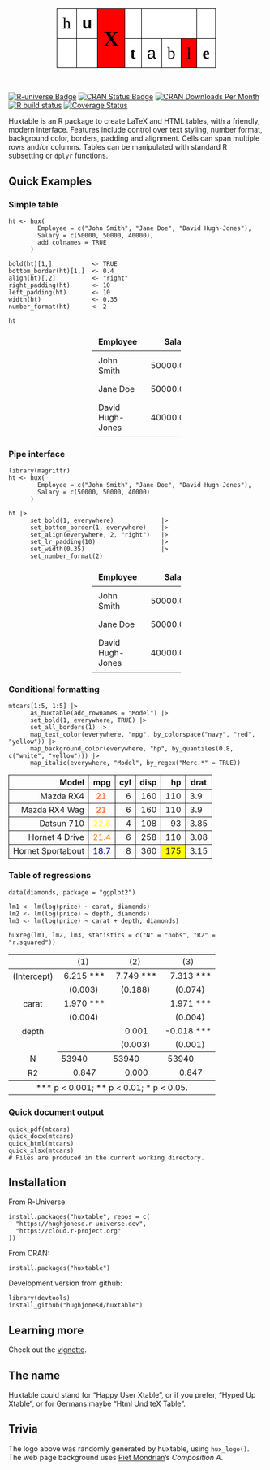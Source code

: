 <table class="huxtable" data-quarto-disable-processing="true"  style="width: fit-content; margin-left: auto; margin-right: auto;" id="tab:logo">
<col><col><col><col><col><col><col><col><tbody>
<tr>
<td class="huxtable-cell" style="vertical-align: middle; text-align: center;  border-style: solid solid solid solid; border-width: 1.2pt 1.2pt 1.2pt 1.2pt; border-top-color: rgb(0, 0, 0);  border-right-color: rgb(0, 0, 0);  border-bottom-color: rgb(0, 0, 0);  border-left-color: rgb(0, 0, 0); padding: 4pt 8pt 4pt 8pt; background-color: rgb(255, 255, 255);   font-family: Times; font-size: 24pt;"><span style="color: rgb(0, 0, 0);">h</span></td><td class="huxtable-cell" style="vertical-align: middle; text-align: center;  border-style: solid solid solid solid; border-width: 1.2pt 1.2pt 1.2pt 1.2pt; border-top-color: rgb(0, 0, 0);  border-right-color: rgb(0, 0, 0);  border-bottom-color: rgb(0, 0, 0);  border-left-color: rgb(0, 0, 0); padding: 4pt 8pt 4pt 8pt; background-color: rgb(255, 255, 255); font-weight: bold;  font-family: Arial; font-size: 24pt;"><span style="color: rgb(0, 0, 0);">u</span></td><td class="huxtable-cell" rowspan="2" style="vertical-align: middle; text-align: center;  border-style: solid solid solid solid; border-width: 1.2pt 1.2pt 1.2pt 1.2pt; border-top-color: rgb(0, 0, 0);  border-right-color: rgb(0, 0, 0);  border-bottom-color: rgb(0, 0, 0);  border-left-color: rgb(0, 0, 0); padding: 4pt 8pt 4pt 8pt; background-color: rgb(255, 0, 0); font-weight: bold;  font-family: Times; font-size: 32pt;"><span style="color: rgb(0, 0, 0);">X</span></td><td class="huxtable-cell" style="vertical-align: middle; text-align: center;  border-style: solid solid solid solid; border-width: 1.2pt 1.2pt 1.2pt 1.2pt; border-top-color: rgb(0, 0, 0);  border-right-color: rgb(0, 0, 0);  border-bottom-color: rgb(0, 0, 0);  border-left-color: rgb(0, 0, 0); padding: 4pt 8pt 4pt 8pt; background-color: rgb(255, 255, 255);   font-family: Times; font-size: 24pt;"><span style="color: rgb(0, 0, 0);"></span></td><td class="huxtable-cell" colspan="3" style="vertical-align: middle; text-align: center;  border-style: solid solid solid solid; border-width: 1.2pt 1.2pt 1.2pt 1.2pt; border-top-color: rgb(0, 0, 0);  border-right-color: rgb(0, 0, 0);  border-bottom-color: rgb(0, 0, 0);  border-left-color: rgb(0, 0, 0); padding: 0pt 0pt 0pt 0pt; background-color: rgb(255, 255, 255);   font-family: Arial; font-size: 24pt;"><span style="color: rgb(0, 0, 0);"><div class="mondrian-hole-dark" style="height: 1.8em; width: 100%; border: none !important; display: block; box-sizing: border-box;">&nbsp;</div></span></td><td class="huxtable-cell" style="vertical-align: middle; text-align: center;  border-style: solid solid solid solid; border-width: 1.2pt 1.2pt 1.2pt 1.2pt; border-top-color: rgb(0, 0, 0);  border-right-color: rgb(0, 0, 0);  border-bottom-color: rgb(0, 0, 0);  border-left-color: rgb(0, 0, 0); padding: 4pt 8pt 4pt 8pt; background-color: rgb(255, 255, 255);   font-family: Times; font-size: 24pt;"><span style="color: rgb(0, 0, 0);"></span></td></tr>
<tr>
<td class="huxtable-cell" style="vertical-align: middle; text-align: center;  border-style: solid solid solid solid; border-width: 1.2pt 1.2pt 1.2pt 1.2pt; border-top-color: rgb(0, 0, 0);  border-right-color: rgb(0, 0, 0);  border-bottom-color: rgb(0, 0, 0);  border-left-color: rgb(0, 0, 0); padding: 0pt 0pt 0pt 0pt; background-color: rgb(255, 255, 255);   font-family: Times; font-size: 24pt;"><span style="color: rgb(0, 0, 0);"><div class="mondrian-hole-dark" style="height: 1.8em; width: 100%; border: none !important; display: block; box-sizing: border-box;">&nbsp;</div></span></td><td class="huxtable-cell" style="vertical-align: middle; text-align: center;  border-style: solid solid solid solid; border-width: 1.2pt 1.2pt 1.2pt 1.2pt; border-top-color: rgb(0, 0, 0);  border-right-color: rgb(0, 0, 0);  border-bottom-color: rgb(0, 0, 0);  border-left-color: rgb(0, 0, 0); padding: 4pt 8pt 4pt 8pt; background-color: rgb(255, 255, 255);   font-family: Times; font-size: 24pt;"><span style="color: rgb(0, 0, 0);"></span></td><td class="huxtable-cell" style="vertical-align: middle; text-align: center;  border-style: solid solid solid solid; border-width: 1.2pt 1.2pt 1.2pt 1.2pt; border-top-color: rgb(0, 0, 0);  border-right-color: rgb(0, 0, 0);  border-bottom-color: rgb(0, 0, 0);  border-left-color: rgb(0, 0, 0); padding: 4pt 8pt 4pt 8pt; background-color: rgb(255, 255, 255); font-weight: bold;  font-family: Times; font-size: 24pt;"><span style="color: rgb(0, 0, 0);">t</span></td><td class="huxtable-cell" style="vertical-align: middle; text-align: center;  border-style: solid solid solid solid; border-width: 1.2pt 1.2pt 1.2pt 1.2pt; border-top-color: rgb(0, 0, 0);  border-right-color: rgb(0, 0, 0);  border-bottom-color: rgb(0, 0, 0);  border-left-color: rgb(0, 0, 0); padding: 4pt 8pt 4pt 8pt; background-color: rgb(255, 255, 255);   font-family: Arial; font-size: 24pt;"><span style="color: rgb(0, 0, 0);">a</span></td><td class="huxtable-cell" style="vertical-align: middle; text-align: center;  border-style: solid solid solid solid; border-width: 1.2pt 1.2pt 1.2pt 1.2pt; border-top-color: rgb(0, 0, 0);  border-right-color: rgb(0, 0, 0);  border-bottom-color: rgb(0, 0, 0);  border-left-color: rgb(0, 0, 0); padding: 4pt 8pt 4pt 8pt; background-color: rgb(255, 255, 255);   font-family: Times; font-size: 24pt;"><span style="color: rgb(0, 0, 0);">b</span></td><td class="huxtable-cell" style="vertical-align: middle; text-align: center;  border-style: solid solid solid solid; border-width: 1.2pt 1.2pt 1.2pt 1.2pt; border-top-color: rgb(0, 0, 0);  border-right-color: rgb(0, 0, 0);  border-bottom-color: rgb(0, 0, 0);  border-left-color: rgb(0, 0, 0); padding: 4pt 8pt 4pt 8pt; background-color: rgb(255, 0, 0);   font-family: Times; font-size: 24pt;"><span style="color: rgb(0, 0, 0);">l</span></td><td class="huxtable-cell" style="vertical-align: middle; text-align: center;  border-style: solid solid solid solid; border-width: 1.2pt 1.2pt 1.2pt 1.2pt; border-top-color: rgb(0, 0, 0);  border-right-color: rgb(0, 0, 0);  border-bottom-color: rgb(0, 0, 0);  border-left-color: rgb(0, 0, 0); padding: 4pt 8pt 4pt 8pt; background-color: rgb(255, 255, 255); font-weight: bold;  font-family: Times; font-size: 24pt;"><span style="color: rgb(0, 0, 0);">e</span></td></tr>
</tbody>
</table>

<br>

<!-- badges: start -->

[![R-universe
Badge](https://hughjonesd.r-universe.dev/badges/huxtable)](https://hughjonesd.r-universe.dev/huxtable)
[![CRAN Status
Badge](https://www.r-pkg.org/badges/version/huxtable)](https://cran.r-project.org/package=huxtable)
[![CRAN Downloads Per
Month](https://cranlogs.r-pkg.org/badges/huxtable)](https://CRAN.R-project.org/package=huxtable)
[![R build
status](https://github.com/hughjonesd/huxtable/workflows/R-CMD-check/badge.svg)](https://github.com/hughjonesd/huxtable/actions)
[![Coverage
Status](https://img.shields.io/codecov/c/github/hughjonesd/huxtable/master.svg)](https://app.codecov.io/github/hughjonesd/huxtable?branch=master)
<!-- badges: end -->

Huxtable is an R package to create LaTeX and HTML tables, with a
friendly, modern interface. Features include control over text styling,
number format, background color, borders, padding and alignment. Cells
can span multiple rows and/or columns. Tables can be manipulated with
standard R subsetting or `dplyr` functions.

## Quick Examples

### Simple table

    ht <- hux(
            Employee = c("John Smith", "Jane Doe", "David Hugh-Jones"),
            Salary = c(50000, 50000, 40000),
            add_colnames = TRUE
          )

    bold(ht)[1,]           <- TRUE
    bottom_border(ht)[1,]  <- 0.4
    align(ht)[,2]          <- "right"
    right_padding(ht)      <- 10
    left_padding(ht)       <- 10
    width(ht)              <- 0.35
    number_format(ht)      <- 2

    ht

<table class="huxtable" data-quarto-disable-processing="true"  style="width: 35%; margin-left: auto; margin-right: auto;" id="tab:simple-table">
<col><col><thead>
<tr>
<th class="huxtable-cell huxtable-header" style="border-style: solid solid solid solid; border-width: 0pt 0pt 0.4pt 0pt;    padding: 6pt 10pt 6pt 10pt;">Employee</th><th class="huxtable-cell huxtable-header" style="text-align: right;  border-style: solid solid solid solid; border-width: 0pt 0pt 0.4pt 0pt;    padding: 6pt 10pt 6pt 10pt;">Salary</th></tr>
</thead>
<tbody>
<tr>
<td class="huxtable-cell" style="border-style: solid solid solid solid; border-width: 0.4pt 0pt 0pt 0pt;    padding: 6pt 10pt 6pt 10pt;">John Smith</td><td class="huxtable-cell" style="text-align: right;  border-style: solid solid solid solid; border-width: 0.4pt 0pt 0pt 0pt;    padding: 6pt 10pt 6pt 10pt;">50000.00</td></tr>
<tr>
<td class="huxtable-cell" style="border-style: solid solid solid solid; border-width: 0pt 0pt 0pt 0pt;    padding: 6pt 10pt 6pt 10pt;">Jane Doe</td><td class="huxtable-cell" style="text-align: right;  border-style: solid solid solid solid; border-width: 0pt 0pt 0pt 0pt;    padding: 6pt 10pt 6pt 10pt;">50000.00</td></tr>
<tr>
<td class="huxtable-cell" style="border-style: solid solid solid solid; border-width: 0pt 0pt 0pt 0pt;    padding: 6pt 10pt 6pt 10pt;">David Hugh-Jones</td><td class="huxtable-cell" style="text-align: right;  border-style: solid solid solid solid; border-width: 0pt 0pt 0pt 0pt;    padding: 6pt 10pt 6pt 10pt;">40000.00</td></tr>
</tbody>
</table>

### Pipe interface

    library(magrittr)
    ht <- hux(
            Employee = c("John Smith", "Jane Doe", "David Hugh-Jones"),
            Salary = c(50000, 50000, 40000)
          )

    ht |>
          set_bold(1, everywhere)             |>
          set_bottom_border(1, everywhere)    |>
          set_align(everywhere, 2, "right")   |>
          set_lr_padding(10)                  |>
          set_width(0.35)                     |>
          set_number_format(2)

<table class="huxtable" data-quarto-disable-processing="true"  style="width: 35%; margin-left: auto; margin-right: auto;" id="tab:pipe-interface">
<col><col><thead>
<tr>
<th class="huxtable-cell huxtable-header" style="border-style: solid solid solid solid; border-width: 0pt 0pt 0.4pt 0pt;    padding: 6pt 10pt 6pt 10pt;">Employee</th><th class="huxtable-cell huxtable-header" style="text-align: right;  border-style: solid solid solid solid; border-width: 0pt 0pt 0.4pt 0pt;    padding: 6pt 10pt 6pt 10pt;">Salary</th></tr>
</thead>
<tbody>
<tr>
<td class="huxtable-cell" style="border-style: solid solid solid solid; border-width: 0.4pt 0pt 0pt 0pt;    padding: 6pt 10pt 6pt 10pt;">John Smith</td><td class="huxtable-cell" style="text-align: right;  border-style: solid solid solid solid; border-width: 0.4pt 0pt 0pt 0pt;    padding: 6pt 10pt 6pt 10pt;">50000.00</td></tr>
<tr>
<td class="huxtable-cell" style="border-style: solid solid solid solid; border-width: 0pt 0pt 0pt 0pt;    padding: 6pt 10pt 6pt 10pt;">Jane Doe</td><td class="huxtable-cell" style="text-align: right;  border-style: solid solid solid solid; border-width: 0pt 0pt 0pt 0pt;    padding: 6pt 10pt 6pt 10pt;">50000.00</td></tr>
<tr>
<td class="huxtable-cell" style="border-style: solid solid solid solid; border-width: 0pt 0pt 0pt 0pt;    padding: 6pt 10pt 6pt 10pt;">David Hugh-Jones</td><td class="huxtable-cell" style="text-align: right;  border-style: solid solid solid solid; border-width: 0pt 0pt 0pt 0pt;    padding: 6pt 10pt 6pt 10pt;">40000.00</td></tr>
</tbody>
</table>

### Conditional formatting

    mtcars[1:5, 1:5] |>
          as_huxtable(add_rownames = "Model") |>
          set_bold(1, everywhere, TRUE) |>
          set_all_borders(1) |>
          map_text_color(everywhere, "mpg", by_colorspace("navy", "red", "yellow")) |>
          map_background_color(everywhere, "hp", by_quantiles(0.8, c("white", "yellow"))) |>
          map_italic(everywhere, "Model", by_regex("Merc.*" = TRUE))

<table class="huxtable" data-quarto-disable-processing="true"  style="margin-left: auto; margin-right: auto;" id="tab:conditional-formatting">
<col><col><col><col><col><col><thead>
<tr>
<th class="huxtable-cell huxtable-header" style="text-align: right;  border-style: solid solid solid solid; border-width: 1pt 1pt 1pt 1pt;">Model</th><th class="huxtable-cell huxtable-header" style="text-align: right;  border-style: solid solid solid solid; border-width: 1pt 1pt 1pt 1pt;">mpg</th><th class="huxtable-cell huxtable-header" style="text-align: right;  border-style: solid solid solid solid; border-width: 1pt 1pt 1pt 1pt;">cyl</th><th class="huxtable-cell huxtable-header" style="text-align: right;  border-style: solid solid solid solid; border-width: 1pt 1pt 1pt 1pt;">disp</th><th class="huxtable-cell huxtable-header" style="text-align: right;  border-style: solid solid solid solid; border-width: 1pt 1pt 1pt 1pt;">hp</th><th class="huxtable-cell huxtable-header" style="border-style: solid solid solid solid; border-width: 1pt 1pt 1pt 1pt;">drat</th></tr>
</thead>
<tbody>
<tr>
<td class="huxtable-cell" style="text-align: right;  border-style: solid solid solid solid; border-width: 1pt 1pt 1pt 1pt;">Mazda RX4</td><td class="huxtable-cell" style="text-align: right;  border-style: solid solid solid solid; border-width: 1pt 1pt 1pt 1pt;"><span style="color: rgb(255, 72, 0);">21&nbsp;&nbsp;</span></td><td class="huxtable-cell" style="text-align: right;  border-style: solid solid solid solid; border-width: 1pt 1pt 1pt 1pt;">6</td><td class="huxtable-cell" style="text-align: right;  border-style: solid solid solid solid; border-width: 1pt 1pt 1pt 1pt;">160</td><td class="huxtable-cell" style="text-align: right;  border-style: solid solid solid solid; border-width: 1pt 1pt 1pt 1pt;     background-color: rgb(255, 255, 255);">110</td><td class="huxtable-cell" style="border-style: solid solid solid solid; border-width: 1pt 1pt 1pt 1pt;">3.9</td></tr>
<tr>
<td class="huxtable-cell" style="text-align: right;  border-style: solid solid solid solid; border-width: 1pt 1pt 1pt 1pt;">Mazda RX4 Wag</td><td class="huxtable-cell" style="text-align: right;  border-style: solid solid solid solid; border-width: 1pt 1pt 1pt 1pt;"><span style="color: rgb(255, 72, 0);">21&nbsp;&nbsp;</span></td><td class="huxtable-cell" style="text-align: right;  border-style: solid solid solid solid; border-width: 1pt 1pt 1pt 1pt;">6</td><td class="huxtable-cell" style="text-align: right;  border-style: solid solid solid solid; border-width: 1pt 1pt 1pt 1pt;">160</td><td class="huxtable-cell" style="text-align: right;  border-style: solid solid solid solid; border-width: 1pt 1pt 1pt 1pt;     background-color: rgb(255, 255, 255);">110</td><td class="huxtable-cell" style="border-style: solid solid solid solid; border-width: 1pt 1pt 1pt 1pt;">3.9</td></tr>
<tr>
<td class="huxtable-cell" style="text-align: right;  border-style: solid solid solid solid; border-width: 1pt 1pt 1pt 1pt;">Datsun 710</td><td class="huxtable-cell" style="text-align: right;  border-style: solid solid solid solid; border-width: 1pt 1pt 1pt 1pt;"><span style="color: rgb(255, 255, 0);">22.8</span></td><td class="huxtable-cell" style="text-align: right;  border-style: solid solid solid solid; border-width: 1pt 1pt 1pt 1pt;">4</td><td class="huxtable-cell" style="text-align: right;  border-style: solid solid solid solid; border-width: 1pt 1pt 1pt 1pt;">108</td><td class="huxtable-cell" style="text-align: right;  border-style: solid solid solid solid; border-width: 1pt 1pt 1pt 1pt;     background-color: rgb(255, 255, 255);">93</td><td class="huxtable-cell" style="border-style: solid solid solid solid; border-width: 1pt 1pt 1pt 1pt;">3.85</td></tr>
<tr>
<td class="huxtable-cell" style="text-align: right;  border-style: solid solid solid solid; border-width: 1pt 1pt 1pt 1pt;">Hornet 4 Drive</td><td class="huxtable-cell" style="text-align: right;  border-style: solid solid solid solid; border-width: 1pt 1pt 1pt 1pt;"><span style="color: rgb(255, 123, 0);">21.4</span></td><td class="huxtable-cell" style="text-align: right;  border-style: solid solid solid solid; border-width: 1pt 1pt 1pt 1pt;">6</td><td class="huxtable-cell" style="text-align: right;  border-style: solid solid solid solid; border-width: 1pt 1pt 1pt 1pt;">258</td><td class="huxtable-cell" style="text-align: right;  border-style: solid solid solid solid; border-width: 1pt 1pt 1pt 1pt;     background-color: rgb(255, 255, 255);">110</td><td class="huxtable-cell" style="border-style: solid solid solid solid; border-width: 1pt 1pt 1pt 1pt;">3.08</td></tr>
<tr>
<td class="huxtable-cell" style="text-align: right;  border-style: solid solid solid solid; border-width: 1pt 1pt 1pt 1pt;">Hornet Sportabout</td><td class="huxtable-cell" style="text-align: right;  border-style: solid solid solid solid; border-width: 1pt 1pt 1pt 1pt;"><span style="color: rgb(0, 0, 128);">18.7</span></td><td class="huxtable-cell" style="text-align: right;  border-style: solid solid solid solid; border-width: 1pt 1pt 1pt 1pt;">8</td><td class="huxtable-cell" style="text-align: right;  border-style: solid solid solid solid; border-width: 1pt 1pt 1pt 1pt;">360</td><td class="huxtable-cell" style="text-align: right;  border-style: solid solid solid solid; border-width: 1pt 1pt 1pt 1pt;     background-color: rgb(255, 255, 0);">175</td><td class="huxtable-cell" style="border-style: solid solid solid solid; border-width: 1pt 1pt 1pt 1pt;">3.15</td></tr>
</tbody>
</table>

### Table of regressions

    data(diamonds, package = "ggplot2")

    lm1 <- lm(log(price) ~ carat, diamonds)
    lm2 <- lm(log(price) ~ depth, diamonds)
    lm3 <- lm(log(price) ~ carat + depth, diamonds)

    huxreg(lm1, lm2, lm3, statistics = c("N" = "nobs", "R2" = "r.squared"))

<table class="huxtable" data-quarto-disable-processing="true"  style="margin-left: auto; margin-right: auto;" id="tab:regression-table">
<col><col><col><col><thead>
<tr>
<th class="huxtable-cell huxtable-header" style="text-align: center;  border-style: solid solid solid solid; border-width: 0.8pt 0pt 0pt 0pt;      font-weight: normal;"></th><th class="huxtable-cell huxtable-header" style="text-align: center;  border-style: solid solid solid solid; border-width: 0.8pt 0pt 0.4pt 0pt;      font-weight: normal;">(1)</th><th class="huxtable-cell huxtable-header" style="text-align: center;  border-style: solid solid solid solid; border-width: 0.8pt 0pt 0.4pt 0pt;      font-weight: normal;">(2)</th><th class="huxtable-cell huxtable-header" style="text-align: center;  border-style: solid solid solid solid; border-width: 0.8pt 0pt 0.4pt 0pt;      font-weight: normal;">(3)</th></tr>
</thead>
<tbody>
<tr>
<th class="huxtable-cell huxtable-header" style="border-style: solid solid solid solid; border-width: 0pt 0pt 0pt 0pt;      font-weight: normal;">(Intercept)</th><td class="huxtable-cell" style="text-align: right;  border-style: solid solid solid solid; border-width: 0.4pt 0pt 0pt 0pt;">6.215 ***</td><td class="huxtable-cell" style="text-align: right;  border-style: solid solid solid solid; border-width: 0.4pt 0pt 0pt 0pt;">7.749 ***</td><td class="huxtable-cell" style="text-align: right;  border-style: solid solid solid solid; border-width: 0.4pt 0pt 0pt 0pt;">7.313 ***</td></tr>
<tr>
<th class="huxtable-cell huxtable-header" style="border-style: solid solid solid solid; border-width: 0pt 0pt 0pt 0pt;      font-weight: normal;"></th><td class="huxtable-cell" style="text-align: right;  border-style: solid solid solid solid; border-width: 0pt 0pt 0pt 0pt;">(0.003)&nbsp;&nbsp;&nbsp;</td><td class="huxtable-cell" style="text-align: right;  border-style: solid solid solid solid; border-width: 0pt 0pt 0pt 0pt;">(0.188)&nbsp;&nbsp;&nbsp;</td><td class="huxtable-cell" style="text-align: right;  border-style: solid solid solid solid; border-width: 0pt 0pt 0pt 0pt;">(0.074)&nbsp;&nbsp;&nbsp;</td></tr>
<tr>
<th class="huxtable-cell huxtable-header" style="border-style: solid solid solid solid; border-width: 0pt 0pt 0pt 0pt;      font-weight: normal;">carat</th><td class="huxtable-cell" style="text-align: right;  border-style: solid solid solid solid; border-width: 0pt 0pt 0pt 0pt;">1.970 ***</td><td class="huxtable-cell" style="text-align: right;  border-style: solid solid solid solid; border-width: 0pt 0pt 0pt 0pt;">&nbsp;&nbsp;&nbsp;&nbsp;&nbsp;&nbsp;&nbsp;&nbsp;</td><td class="huxtable-cell" style="text-align: right;  border-style: solid solid solid solid; border-width: 0pt 0pt 0pt 0pt;">1.971 ***</td></tr>
<tr>
<th class="huxtable-cell huxtable-header" style="border-style: solid solid solid solid; border-width: 0pt 0pt 0pt 0pt;      font-weight: normal;"></th><td class="huxtable-cell" style="text-align: right;  border-style: solid solid solid solid; border-width: 0pt 0pt 0pt 0pt;">(0.004)&nbsp;&nbsp;&nbsp;</td><td class="huxtable-cell" style="text-align: right;  border-style: solid solid solid solid; border-width: 0pt 0pt 0pt 0pt;">&nbsp;&nbsp;&nbsp;&nbsp;&nbsp;&nbsp;&nbsp;&nbsp;</td><td class="huxtable-cell" style="text-align: right;  border-style: solid solid solid solid; border-width: 0pt 0pt 0pt 0pt;">(0.004)&nbsp;&nbsp;&nbsp;</td></tr>
<tr>
<th class="huxtable-cell huxtable-header" style="border-style: solid solid solid solid; border-width: 0pt 0pt 0pt 0pt;      font-weight: normal;">depth</th><td class="huxtable-cell" style="text-align: right;  border-style: solid solid solid solid; border-width: 0pt 0pt 0pt 0pt;">&nbsp;&nbsp;&nbsp;&nbsp;&nbsp;&nbsp;&nbsp;&nbsp;</td><td class="huxtable-cell" style="text-align: right;  border-style: solid solid solid solid; border-width: 0pt 0pt 0pt 0pt;">0.001&nbsp;&nbsp;&nbsp;&nbsp;</td><td class="huxtable-cell" style="text-align: right;  border-style: solid solid solid solid; border-width: 0pt 0pt 0pt 0pt;">-0.018 ***</td></tr>
<tr>
<th class="huxtable-cell huxtable-header" style="border-style: solid solid solid solid; border-width: 0pt 0pt 0pt 0pt;      font-weight: normal;"></th><td class="huxtable-cell" style="text-align: right;  border-style: solid solid solid solid; border-width: 0pt 0pt 0.4pt 0pt;">&nbsp;&nbsp;&nbsp;&nbsp;&nbsp;&nbsp;&nbsp;&nbsp;</td><td class="huxtable-cell" style="text-align: right;  border-style: solid solid solid solid; border-width: 0pt 0pt 0.4pt 0pt;">(0.003)&nbsp;&nbsp;&nbsp;</td><td class="huxtable-cell" style="text-align: right;  border-style: solid solid solid solid; border-width: 0pt 0pt 0.4pt 0pt;">(0.001)&nbsp;&nbsp;&nbsp;</td></tr>
<tr>
<th class="huxtable-cell huxtable-header" style="border-style: solid solid solid solid; border-width: 0pt 0pt 0pt 0pt;      font-weight: normal;">N</th><td class="huxtable-cell" style="text-align: right;  border-style: solid solid solid solid; border-width: 0.4pt 0pt 0pt 0pt;">53940&nbsp;&nbsp;&nbsp;&nbsp;&nbsp;&nbsp;&nbsp;&nbsp;</td><td class="huxtable-cell" style="text-align: right;  border-style: solid solid solid solid; border-width: 0.4pt 0pt 0pt 0pt;">53940&nbsp;&nbsp;&nbsp;&nbsp;&nbsp;&nbsp;&nbsp;&nbsp;</td><td class="huxtable-cell" style="text-align: right;  border-style: solid solid solid solid; border-width: 0.4pt 0pt 0pt 0pt;">53940&nbsp;&nbsp;&nbsp;&nbsp;&nbsp;&nbsp;&nbsp;&nbsp;</td></tr>
<tr>
<th class="huxtable-cell huxtable-header" style="border-style: solid solid solid solid; border-width: 0pt 0pt 0.8pt 0pt;      font-weight: normal;">R2</th><td class="huxtable-cell" style="text-align: right;  border-style: solid solid solid solid; border-width: 0pt 0pt 0.8pt 0pt;">0.847&nbsp;&nbsp;&nbsp;&nbsp;</td><td class="huxtable-cell" style="text-align: right;  border-style: solid solid solid solid; border-width: 0pt 0pt 0.8pt 0pt;">0.000&nbsp;&nbsp;&nbsp;&nbsp;</td><td class="huxtable-cell" style="text-align: right;  border-style: solid solid solid solid; border-width: 0pt 0pt 0.8pt 0pt;">0.847&nbsp;&nbsp;&nbsp;&nbsp;</td></tr>
<tr>
<th class="huxtable-cell huxtable-header" colspan="4" style="border-style: solid solid solid solid; border-width: 0.8pt 0pt 0pt 0pt;      font-weight: normal;">*** p &lt; 0.001; ** p &lt; 0.01; * p &lt; 0.05.</th></tr>
</tbody>
</table>

### Quick document output

    quick_pdf(mtcars)
    quick_docx(mtcars)
    quick_html(mtcars)
    quick_xlsx(mtcars)
    # Files are produced in the current working directory.

## Installation

From R-Universe:

    install.packages("huxtable", repos = c(
      "https://hughjonesd.r-universe.dev",
      "https://cloud.r-project.org"
    ))

From CRAN:

    install.packages("huxtable")

Development version from github:

    library(devtools)
    install_github("hughjonesd/huxtable")

## Learning more

Check out the [vignette](articles/huxtable.html).

## The name

Huxtable could stand for “Happy User Xtable”, or if you prefer, “Hyped
Up Xtable”, or for Germans maybe “Html Und teX Table”.

## Trivia

The logo above was randomly generated by huxtable, using `hux_logo()`.
The web page background uses [Piet
Mondrian](https://en.wikipedia.org/wiki/Piet_Mondrian)’s *Composition
A*.
